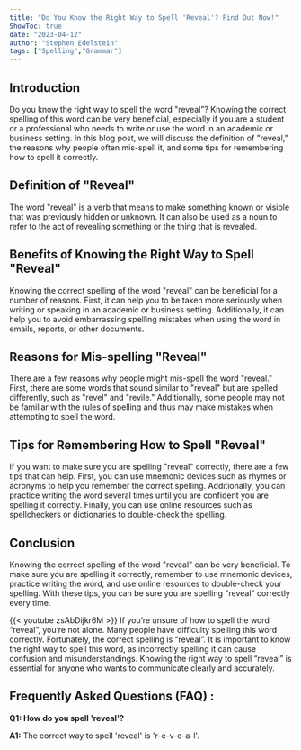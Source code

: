 ```yaml
---
title: "Do You Know the Right Way to Spell 'Reveal'? Find Out Now!"
ShowToc: true 
date: "2023-04-12"
author: "Stephen Edelstein" 
tags: ["Spelling","Grammar"]
---
```

## Introduction

Do you know the right way to spell the word "reveal"? Knowing the correct spelling of this word can be very beneficial, especially if you are a student or a professional who needs to write or use the word in an academic or business setting. In this blog post, we will discuss the definition of "reveal," the reasons why people often mis-spell it, and some tips for remembering how to spell it correctly.

## Definition of "Reveal"

The word "reveal" is a verb that means to make something known or visible that was previously hidden or unknown. It can also be used as a noun to refer to the act of revealing something or the thing that is revealed.

## Benefits of Knowing the Right Way to Spell "Reveal"

Knowing the correct spelling of the word "reveal" can be beneficial for a number of reasons. First, it can help you to be taken more seriously when writing or speaking in an academic or business setting. Additionally, it can help you to avoid embarrassing spelling mistakes when using the word in emails, reports, or other documents.

## Reasons for Mis-spelling "Reveal"

There are a few reasons why people might mis-spell the word "reveal." First, there are some words that sound similar to "reveal" but are spelled differently, such as "revel" and "revile." Additionally, some people may not be familiar with the rules of spelling and thus may make mistakes when attempting to spell the word.

## Tips for Remembering How to Spell "Reveal"

If you want to make sure you are spelling "reveal" correctly, there are a few tips that can help. First, you can use mnemonic devices such as rhymes or acronyms to help you remember the correct spelling. Additionally, you can practice writing the word several times until you are confident you are spelling it correctly. Finally, you can use online resources such as spellcheckers or dictionaries to double-check the spelling.

## Conclusion

Knowing the correct spelling of the word "reveal" can be very beneficial. To make sure you are spelling it correctly, remember to use mnemonic devices, practice writing the word, and use online resources to double-check your spelling. With these tips, you can be sure you are spelling "reveal" correctly every time.

{{< youtube zsAbDijkr6M >}} 
If you’re unsure of how to spell the word “reveal”, you’re not alone. Many people have difficulty spelling this word correctly. Fortunately, the correct spelling is “reveal”. It is important to know the right way to spell this word, as incorrectly spelling it can cause confusion and misunderstandings. Knowing the right way to spell “reveal” is essential for anyone who wants to communicate clearly and accurately.

## Frequently Asked Questions (FAQ) :
**Q1: How do you spell 'reveal'?**

**A1:** The correct way to spell 'reveal' is 'r-e-v-e-a-l'.





